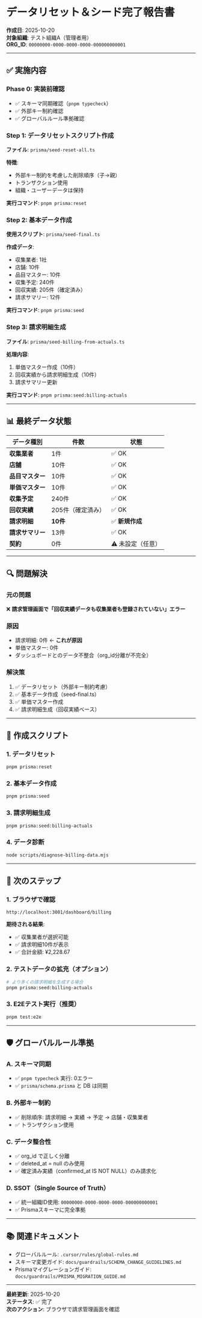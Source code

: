 # データリセット＆シード完了報告書

**作成日**: 2025-10-20  
**対象組織**: テスト組織A（管理者用）  
**ORG_ID**: `00000000-0000-0000-0000-000000000001`

---

## ✅ 実施内容

### Phase 0: 実装前確認
- ✅ スキーマ同期確認（`pnpm typecheck`）
- ✅ 外部キー制約確認
- ✅ グローバルルール準拠確認

### Step 1: データリセットスクリプト作成
**ファイル**: `prisma/seed-reset-all.ts`

**特徴**:
- 外部キー制約を考慮した削除順序（子→親）
- トランザクション使用
- 組織・ユーザーデータは保持

**実行コマンド**: `pnpm prisma:reset`

### Step 2: 基本データ作成
**使用スクリプト**: `prisma/seed-final.ts`

**作成データ**:
- 収集業者: 1社
- 店舗: 10件
- 品目マスター: 10件
- 収集予定: 240件
- 回収実績: 205件（確定済み）
- 請求サマリー: 12件

**実行コマンド**: `pnpm prisma:seed`

### Step 3: 請求明細生成
**ファイル**: `prisma/seed-billing-from-actuals.ts`

**処理内容**:
1. 単価マスター作成（10件）
2. 回収実績から請求明細生成（10件）
3. 請求サマリー更新

**実行コマンド**: `pnpm prisma:seed:billing-actuals`

---

## 📊 最終データ状態

| データ種別 | 件数 | 状態 |
|-----------|------|------|
| **収集業者** | 1件 | ✅ OK |
| **店舗** | 10件 | ✅ OK |
| **品目マスター** | 10件 | ✅ OK |
| **単価マスター** | 10件 | ✅ OK |
| **収集予定** | 240件 | ✅ OK |
| **回収実績** | 205件（確定済み） | ✅ OK |
| **請求明細** | **10件** | ✅ **新規作成** |
| **請求サマリー** | 13件 | ✅ OK |
| **契約** | 0件 | ⚠️ 未設定（任意） |

---

## 🔍 問題解決

### 元の問題
❌ **請求管理画面で「回収実績データも収集業者も登録されていない」エラー**

### 原因
- 請求明細: 0件 ← **これが原因**
- 単価マスター: 0件
- ダッシュボードとのデータ不整合（org_id分離が不完全）

### 解決策
1. ✅ データリセット（外部キー制約考慮）
2. ✅ 基本データ作成（seed-final.ts）
3. ✅ 単価マスター作成
4. ✅ 請求明細生成（回収実績ベース）

---

## 📝 作成スクリプト

### 1. データリセット
```bash
pnpm prisma:reset
```

### 2. 基本データ作成
```bash
pnpm prisma:seed
```

### 3. 請求明細生成
```bash
pnpm prisma:seed:billing-actuals
```

### 4. データ診断
```bash
node scripts/diagnose-billing-data.mjs
```

---

## 🎯 次のステップ

### 1. ブラウザで確認
```
http://localhost:3001/dashboard/billing
```

**期待される結果**:
- ✅ 収集業者が選択可能
- ✅ 請求明細10件が表示
- ✅ 合計金額: ¥2,228.67

### 2. テストデータの拡充（オプション）
```bash
# より多くの請求明細を生成する場合
pnpm prisma:seed:billing-actuals
```

### 3. E2Eテスト実行（推奨）
```bash
pnpm test:e2e
```

---

## 🛡️ グローバルルール準拠

### A. スキーマ同期
- ✅ `pnpm typecheck` 実行: 0エラー
- ✅ `prisma/schema.prisma` と DB は同期

### B. 外部キー制約
- ✅ 削除順序: 請求明細 → 実績 → 予定 → 店舗・収集業者
- ✅ トランザクション使用

### C. データ整合性
- ✅ org_id で正しく分離
- ✅ deleted_at = null のみ使用
- ✅ 確定済み実績（confirmed_at IS NOT NULL）のみ請求化

### D. SSOT（Single Source of Truth）
- ✅ 統一組織ID使用: `00000000-0000-0000-0000-000000000001`
- ✅ Prismaスキーマに完全準拠

---

## 📚 関連ドキュメント

- グローバルルール: `.cursor/rules/global-rules.md`
- スキーマ変更ガイド: `docs/guardrails/SCHEMA_CHANGE_GUIDELINES.md`
- Prismaマイグレーションガイド: `docs/guardrails/PRISMA_MIGRATION_GUIDE.md`

---

**最終更新**: 2025-10-20  
**ステータス**: ✅ 完了  
**次のアクション**: ブラウザで請求管理画面を確認



